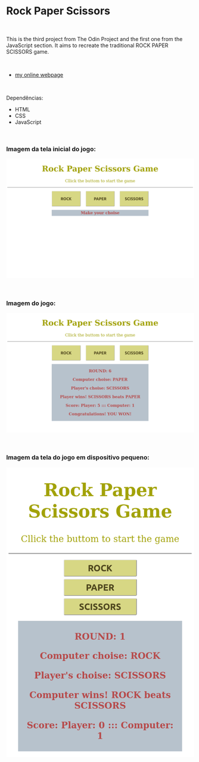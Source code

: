 # Rock Paper Scissors
 

<br />

This is the third project from The Odin Project and the first one from the JavaScript section. It aims to recreate the traditional ROCK PAPER SCISSORS game.

<br />


- [my online webpage](https://ahoymarcus.github.io/odin-rock-paper-scissors/)


<br />

Dependências:

- HTML
- CSS
- JavaScript



<br />


### Imagem da tela inicial do jogo:

![Imagem da tela inicial do jogo](/public/images/rockpaperscissors-game-01.png)


<br />


### Imagem do jogo:

![Imagem do jogo](/public/images/rockpaperscissors-game-02.png)


<br />


### Imagem da tela do jogo em dispositivo pequeno:

![Imagem da tela do jogo em dispositivo pequeno](/public/images/rockpaperscissors-game-03.png)






<br />

<br />
<br />

